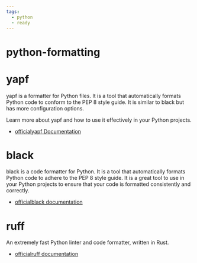 ```yaml
---
tags:
  - python
  - ready
---
```

# python-formatting

# yapf

yapf is a formatter for Python files. It is a tool that automatically formats Python code to conform to the PEP 8 style guide. It is similar to black but has more configuration options.

Learn more about yapf and how to use it effectively in your Python projects.

- [officialyapf Documentation](https://github.com/google/yapf)

# black

black is a code formatter for Python. It is a tool that automatically formats Python code to adhere to the PEP 8 style guide. It is a great tool to use in your Python projects to ensure that your code is formatted consistently and correctly.

- [officialblack documentation](https://black.readthedocs.io/en/stable/)

# ruff

An extremely fast Python linter and code formatter, written in Rust.

- [officialruff documentation](https://docs.astral.sh/ruff/)